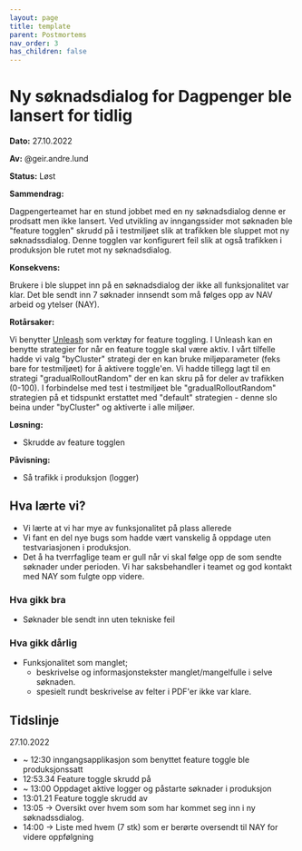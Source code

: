```yaml
---
layout: page
title: template
parent: Postmortems
nav_order: 3
has_children: false
---
```


# Ny søknadsdialog for Dagpenger ble lansert for tidlig 

**Dato:**  27.10.2022

**Av:** @geir.andre.lund

**Status:** Løst

**Sammendrag:** 

Dagpengerteamet har en stund jobbet med en ny søknadsdialog denne er prodsatt men ikke lansert. 
Ved utvikling av inngangssider mot søknaden ble "feature togglen" skrudd på i testmiljøet slik at trafikken ble sluppet mot ny søknadssdialog. Denne togglen var konfigurert feil slik at også trafikken i produksjon ble rutet mot ny søknadsdialog.

**Konsekvens:** 

Brukere i ble sluppet inn på en søknadsdialog der ikke all funksjonalitet var klar.  Det ble sendt inn 7 søknader innsendt som må følges opp av NAV arbeid og ytelser (NAY). 

**Rotårsaker:**

Vi benytter [Unleash](https://unleash.nais.io/) som verktøy for feature toggling. I Unleash kan en benytte strategier for når en feature toggle skal være aktiv. I vårt tilfelle hadde vi valg "byCluster" strategi der en kan bruke miljøparameter (feks bare for testmiljøet) for å aktivere toggle'en. Vi hadde tillegg lagt til en strategi "gradualRolloutRandom" der en kan skru på for deler av trafikken (0-100). I forbindelse med test i testmiljøet ble "gradualRolloutRandom" strategien på et tidspunkt erstattet med "default" strategien - denne slo beina under "byCluster" og aktiverte i alle miljøer.  

**Løsning:**

- Skrudde av feature togglen 

**Påvisning:** 

- Så trafikk i produksjon (logger)

## Hva lærte vi?

- Vi lærte at vi har mye av funksjonalitet på plass allerede
- Vi fant en del nye bugs som hadde vært vanskelig å oppdage uten testvariasjonen i produksjon. 
- Det å ha tverrfaglige team er gull når vi skal følge opp de som sendte søknader under perioden. Vi har saksbehandler i teamet og god kontakt med NAY som fulgte opp videre.

### Hva gikk bra

- Søknader ble sendt inn uten tekniske feil

### Hva gikk dårlig

- Funksjonalitet som manglet;
  - beskrivelse og informasjonstekster manglet/mangelfulle i selve søknaden. 
  - spesielt rundt beskrivelse av felter i PDF'er ikke var klare.

## Tidslinje

27.10.2022
- ~ 12:30 inngangsapplikasjon som benyttet feature toggle ble produksjonssatt
- 12:53.34 Feature toggle skrudd på 
- ~ 13:00 Oppdaget aktive logger og påstarte søknader i produksjon
- 13:01.21 Feature toggle skrudd av
- 13:05 -> Oversikt over hvem som som har kommet seg inn i ny søknadssdialog. 
- 14:00 -> Liste med hvem (7 stk) som er berørte oversendt til NAY for videre oppfølgning 

